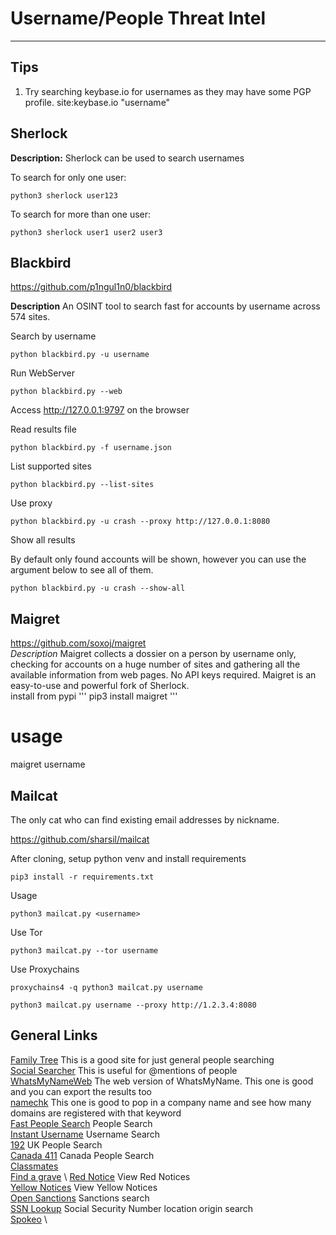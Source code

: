 # Username/People Threat Intel

***

## Tips
1. Try searching keybase.io for usernames as they may have some PGP profile. site:keybase.io "username"

## Sherlock

**Description:** 
Sherlock can be used to search usernames

To search for only one user:

```
python3 sherlock user123
```

To search for more than one user:

```
python3 sherlock user1 user2 user3
```


## Blackbird

https://github.com/p1ngul1n0/blackbird

**Description**
An OSINT tool to search fast for accounts by username across 574 sites.

Search by username

```
python blackbird.py -u username
```

Run WebServer

```
python blackbird.py --web
```
Access http://127.0.0.1:9797 on the browser


Read results file

```
python blackbird.py -f username.json
```

List supported sites

```
python blackbird.py --list-sites
```

Use proxy

```
python blackbird.py -u crash --proxy http://127.0.0.1:8080
```

Show all results

By default only found accounts will be shown, however you can use the argument below to see all of them.

```
python blackbird.py -u crash --show-all
```

## Maigret
https://github.com/soxoj/maigret \
*Description* Maigret collects a dossier on a person by username only, checking for accounts on a huge number of sites and gathering all the available information from web pages. No API keys required. Maigret is an easy-to-use and powerful fork of Sherlock. \
install from pypi
'''
pip3 install maigret
'''

# usage
maigret username




## Mailcat
The only cat who can find existing email addresses by nickname.

https://github.com/sharsil/mailcat

After cloning, setup python venv and install requirements
```
pip3 install -r requirements.txt
```
Usage
```
python3 mailcat.py <username>
```
Use Tor
```
python3 mailcat.py --tor username
```
Use Proxychains
```
proxychains4 -q python3 mailcat.py username
```
```
python3 mailcat.py username --proxy http://1.2.3.4:8080
```


## General Links

[Family Tree](https://www.familytreenow.com)   This is a good site for just general people searching \
[Social Searcher](https://www.social-searcher.com) This is useful for @mentions of people \
[WhatsMyNameWeb](https://whatsmyname.app) The web version of WhatsMyName. This one is good and you can export the results too \
[namechk](https://namechk.com) This one is good to pop in a company name and see how many domains are registered with that keyword \
[Fast People Search](https://www.fastpeoplesearch.com/) People Search \
[Instant Username](https://instantusername.com/#) Username Search \
[192](https://www.192.com/) UK People Search \
[Canada 411](https://www.canada411.ca/) Canada People Search \
[Classmates](https://www.classmates.com) \
[Find a grave](https://www.findagrave.com) \ 
[Red Notice](https://www.interpol.int/en/How-we-work/Notices/Red-Notices/View-Red-Notices) View Red Notices \
[Yellow Notices](https://www.interpol.int/en/How-we-work/Notices/Yellow-Notices/View-Yellow-Notices) View Yellow Notices \
[Open Sanctions](https://www.opensanctions.org) Sanctions search \
[SSN Lookup](https://ics.uci.edu/~dan/genealogy/Miller/javascrp/ssn.htm) Social Security Number location origin search \
[Spokeo](https://www.spokeo.com/?s1=a5425d5a5e3911ee806ca18c0a1eba22&g=phone_12670531_100085299_A4822843475) \









